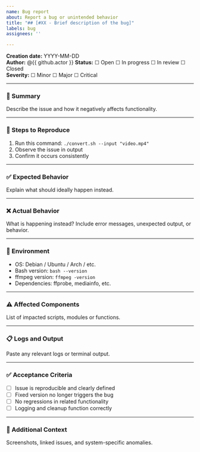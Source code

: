 ```yaml
---
name: Bug report
about: Report a bug or unintended behavior
title: "## [#XX - Brief description of the bug]"
labels: bug
assignees: ''

---
```


**Creation date:** YYYY-MM-DD  
**Author:** @{{ github.actor }}
**Status:** ☐ Open ☐ In progress ☐ In review ☐ Closed  
**Severity:** ☐ Minor ☐ Major ☐ Critical

---

### 📝 Summary

Describe the issue and how it negatively affects functionality.

---

### 🔁 Steps to Reproduce

1. Run this command: `./convert.sh --input "video.mp4"`
2. Observe the issue in output
3. Confirm it occurs consistently

---

### ✅ Expected Behavior

Explain what should ideally happen instead.

---

### ❌ Actual Behavior

What is happening instead? Include error messages, unexpected output, or behavior.

---

### 🧪 Environment

- OS: Debian / Ubuntu / Arch / etc.  
- Bash version: `bash --version`  
- ffmpeg version: `ffmpeg -version`  
- Dependencies: ffprobe, mediainfo, etc.

---

### ⚠️ Affected Components

List of impacted scripts, modules or functions.

---

### 📋 Logs and Output

Paste any relevant logs or terminal output.

---

### ✅ Acceptance Criteria

- [ ] Issue is reproducible and clearly defined
- [ ] Fixed version no longer triggers the bug
- [ ] No regressions in related functionality
- [ ] Logging and cleanup function correctly

---

### 📎 Additional Context

Screenshots, linked issues, and system-specific anomalies.

